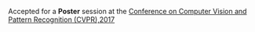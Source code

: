 Accepted for a <b>Poster</b> session at the <a href="http://cvpr2017.thecvf.com/">
Conference on Computer Vision and Pattern Recognition (CVPR),2017</a>
